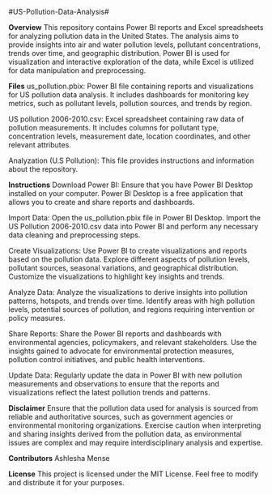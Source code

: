 #US-Pollution-Data-Analysis#


**Overview**
This repository contains Power BI reports and Excel spreadsheets for analyzing pollution data in the United States. The analysis aims to provide insights into air and water pollution levels, pollutant concentrations, trends over time, and geographic distribution. 
Power BI is used for visualization and interactive exploration of the data, while Excel is utilized for data manipulation and preprocessing.

**Files**
us_pollution.pbix: Power BI file containing reports and visualizations for US pollution data analysis. It includes dashboards for monitoring key metrics, such as pollutant levels, pollution sources, and trends by region.

US pollution 2006-2010.csv: Excel spreadsheet containing raw data of pollution measurements. It includes columns for pollutant type, concentration levels, measurement date, location coordinates, and other relevant attributes.

Analyzation (U.S Pollution): This file provides instructions and information about the repository.

**Instructions**
Download Power BI: Ensure that you have Power BI Desktop installed on your computer. Power BI Desktop is a free application that allows you to create and share reports and dashboards.

Import Data: Open the us_pollution.pbix file in Power BI Desktop. Import the US Pollution 2006-2010.csv data into Power BI and perform any necessary data cleaning and preprocessing steps.

Create Visualizations: Use Power BI to create visualizations and reports based on the pollution data. Explore different aspects of pollution levels, pollutant sources, seasonal variations, and geographical distribution. Customize the visualizations to highlight key insights and trends.

Analyze Data: Analyze the visualizations to derive insights into pollution patterns, hotspots, and trends over time. Identify areas with high pollution levels, potential sources of pollution, and regions requiring intervention or policy measures.

Share Reports: Share the Power BI reports and dashboards with environmental agencies, policymakers, and relevant stakeholders. Use the insights gained to advocate for environmental protection measures, pollution control initiatives, and public health interventions.

Update Data: Regularly update the data in Power BI with new pollution measurements and observations to ensure that the reports and visualizations reflect the latest pollution trends and patterns.

**Disclaimer**
Ensure that the pollution data used for analysis is sourced from reliable and authoritative sources, such as government agencies or environmental monitoring organizations.
Exercise caution when interpreting and sharing insights derived from the pollution data, as environmental issues are complex and may require interdisciplinary analysis and expertise.

**Contributors**
Ashlesha Mense

**License**
This project is licensed under the MIT License. Feel free to modify and distribute it for your purposes.
